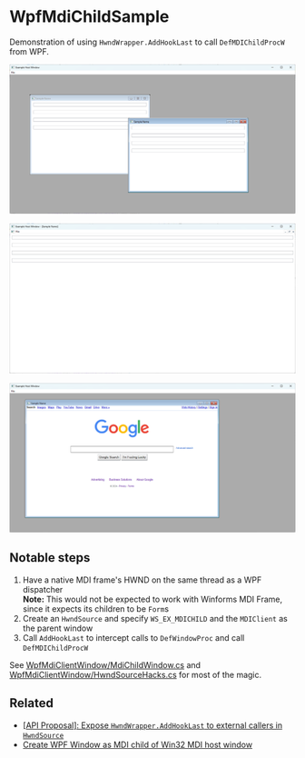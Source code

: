 # WpfMdiChildSample

Demonstration of using `HwndWrapper.AddHookLast` to call `DefMDIChildProcW` from WPF.

![Image showing wpf windows in an MDI Frame](Images/restored.png)

![Image showing a maximized window in an MDI Frame](Images/maximized.png)

![Image showing a WebBrowser control in a WPF window](Images/webbrowser.png)

## Notable steps

1. Have a native MDI frame's HWND on the same thread as a WPF dispatcher<br>**Note:** This would not be expected to work with Winforms MDI Frame, since it expects its children to be `Form`s
1. Create an `HwndSource` and specify `WS_EX_MDICHILD` and the `MDIClient` as the parent window
1. Call `AddHookLast` to intercept calls to `DefWindowProc` and call `DefMDIChildProcW`

See [WpfMdiClientWindow/MdiChildWindow.cs](WpfMdiClientWindow/MdiChildWindow.cs) 
and [WpfMdiClientWindow/HwndSourceHacks.cs](WpfMdiClientWindow/HwndSourceHacks.cs) for most of the magic.

## Related
- [[API Proposal]: Expose `HwndWrapper.AddHookLast` to external callers in `HwndSource`]()
- [Create WPF Window as MDI child of Win32 MDI host window](https://stackoverflow.com/questions/29921219/create-wpf-window-as-mdi-child-of-win32-mdi-host-window/78217518#78217518)